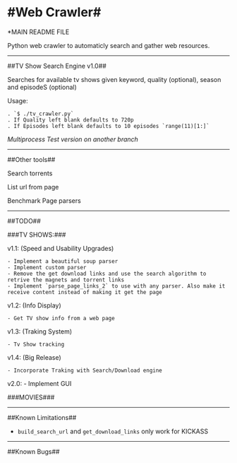#Web Crawler#
================================

*MAIN README FILE

Python web crawler to automaticly search and gather web resources.

--------------------------------

##TV Show Search Engine v1.0##

Searches for available tv shows given keyword, quality (optional), season and episodeS (optional)

Usage:

	. `$ ./tv_crawler.py`
	. If Quality left blank defaults to 720p
	. If Episodes left blank defaults to 10 episodes `range(11)[1:]`
*Multiprocess Test version on another branch*

--------------------------------

##Other tools##

Search torrents

List url from page

Benchmark Page parsers

--------------------------------

##TODO##

###TV SHOWS:###

v1.1: (Speed and Usability Upgrades)

	- Implement a beautiful soup parser
	- Implement custom parser
	- Remove the get download links and use the search algorithm to retrive the magnets and torrent links
	- Implement `parse_page_links_2` to use with any parser. Also make it receive content instead of making it get the page

v1.2: (Info Display)

	- Get TV show info from a web page

v1.3: (Traking System)

	- Tv Show tracking 

v1.4: (Big Release)

	- Incorporate Traking with Search/Download engine

v2.0:
	- Implement GUI

###MOVIES###

--------------------------------

##Known Limitations##

- `build_search_url` and `get_download_links` only work for KICKASS

--------------------------------
##Known Bugs##